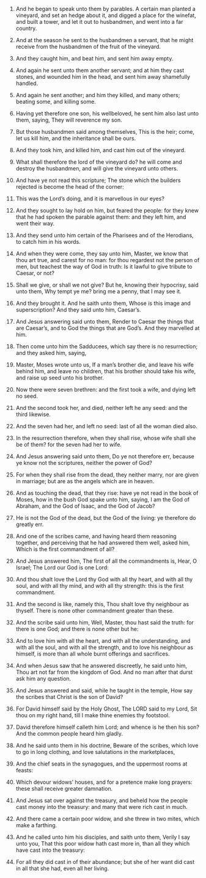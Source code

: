 1. And he began to speak unto them by parables. A certain man
planted a vineyard, and set an hedge about it, and digged a place for
the winefat, and built a tower, and let it out to husbandmen, and went
into a far country.

2. And at the season he sent to the husbandmen a servant, that he
might receive from the husbandmen of the fruit of the vineyard.

3. And they caught him, and beat him, and sent him away empty.

4. And again he sent unto them another servant; and at him they cast
stones, and wounded him in the head, and sent him away shamefully
handled.

5. And again he sent another; and him they killed, and many others;
beating some, and killing some.

6. Having yet therefore one son, his wellbeloved, he sent him also
last unto them, saying, They will reverence my son.

7. But those husbandmen said among themselves, This is the heir;
come, let us kill him, and the inheritance shall be ours.

8. And they took him, and killed him, and cast him out of the
vineyard.

9. What shall therefore the lord of the vineyard do? he will come
and destroy the husbandmen, and will give the vineyard unto others.

10. And have ye not read this scripture; The stone which the
builders rejected is become the head of the corner:

11. This was the
Lord’s doing, and it is marvellous in our eyes?

12. And they sought
to lay hold on him, but feared the people: for they knew that he had
spoken the parable against them: and they left him, and went their
way.

13. And they send unto him certain of the Pharisees and of the
Herodians, to catch him in his words.

14. And when they were come, they say unto him, Master, we know that
thou art true, and carest for no man: for thou regardest not the
person of men, but teachest the way of God in truth: Is it lawful to
give tribute to Caesar, or not?

15. Shall we give, or shall we not
give? But he, knowing their hypocrisy, said unto them, Why tempt ye
me? bring me a penny, that I may see it.

16. And they brought it. And he saith unto them, Whose is this image
and superscription? And they said unto him, Caesar’s.

17. And Jesus answering said unto them, Render to Caesar the things
that are Caesar’s, and to God the things that are God’s. And they
marvelled at him.

18. Then come unto him the Sadducees, which say there is no
resurrection; and they asked him, saying,

19. Master, Moses wrote
unto us, If a man’s brother die, and leave his wife behind him, and
leave no children, that his brother should take his wife, and raise up
seed unto his brother.

20. Now there were seven brethren: and the first took a wife, and
dying left no seed.

21. And the second took her, and died, neither left he any seed: and
the third likewise.

22. And the seven had her, and left no seed: last of all the woman
died also.

23. In the resurrection therefore, when they shall rise, whose wife
shall she be of them? for the seven had her to wife.

24. And Jesus answering said unto them, Do ye not therefore err,
because ye know not the scriptures, neither the power of God?

25. For when they shall rise from the dead, they neither marry, nor are
given in marriage; but are as the angels which are in heaven.

26. And as touching the dead, that they rise: have ye not read in
the book of Moses, how in the bush God spake unto him, saying, I am
the God of Abraham, and the God of Isaac, and the God of Jacob?

27. He is not the God of the dead, but the God of the living: ye therefore
do greatly err.

28. And one of the scribes came, and having heard them reasoning
together, and perceiving that he had answered them well, asked him,
Which is the first commandment of all?

29. And Jesus answered him,
The first of all the commandments is, Hear, O Israel; The Lord our God
is one Lord:

30. And thou shalt love the Lord thy God with all thy
heart, and with all thy soul, and with all thy mind, and with all thy
strength: this is the first commandment.

31. And the second is like, namely this, Thou shalt love thy
neighbour as thyself. There is none other commandment greater than
these.

32. And the scribe said unto him, Well, Master, thou hast said the
truth: for there is one God; and there is none other but he:

33. And
to love him with all the heart, and with all the understanding, and
with all the soul, and with all the strength, and to love his
neighbour as himself, is more than all whole burnt offerings and
sacrifices.

34. And when Jesus saw that he answered discreetly, he said unto
him, Thou art not far from the kingdom of God. And no man after that
durst ask him any question.

35. And Jesus answered and said, while he taught in the temple, How
say the scribes that Christ is the son of David?

36. For David
himself said by the Holy Ghost, The LORD said to my Lord, Sit thou on
my right hand, till I make thine enemies thy footstool.

37. David therefore himself calleth him Lord; and whence is he then
his son? And the common people heard him gladly.

38. And he said unto them in his doctrine, Beware of the scribes,
which love to go in long clothing, and love salutations in the
marketplaces,

39. And the chief seats in the synagogues, and the
uppermost rooms at feasts:

40. Which devour widows’ houses, and for
a pretence make long prayers: these shall receive greater damnation.

41. And Jesus sat over against the treasury, and beheld how the
people cast money into the treasury: and many that were rich cast in
much.

42. And there came a certain poor widow, and she threw in two mites,
which make a farthing.

43. And he called unto him his disciples, and saith unto them,
Verily I say unto you, That this poor widow hath cast more in, than
all they which have cast into the treasury:

44. For all they did
cast in of their abundance; but she of her want did cast in all that
she had, even all her living.
